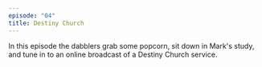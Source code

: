 ```yaml
---
episode: "04"
title: Destiny Church
---
```


In this episode the dabblers grab some popcorn, sit down in Mark's study, and tune in to an online broadcast of a Destiny Church service.
